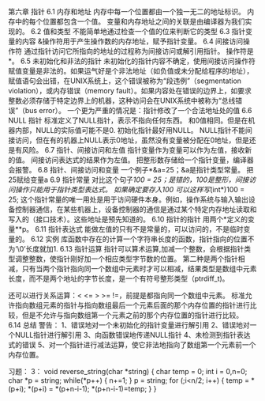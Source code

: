第六章 指针
6.1 内存和地址
  内存中每一个位置都由一个独一无二的地址标识。
  内存中的每个位置都包含一个值。
  变量和内存地址之间的关联是由编译器为我们实现的。
6.2 值和类型
  不能简单地通过检查一个值的位来判断它的类型
6.3 指针变量的内容
  &操作符用于产生操作数的内存地址，赋予指针变量。
6.4 间接访问操作符
  通过指针访问它所指向的地址的过程称为间接访问或解引用指针。
  操作符是*。
6.5 未初始化和非法的指针
  未初始化的指针内容不确定，使用间接访问操作符赋值变量是非法的。如果运气好是个非法地址（如负值或未分配给程序的地址），赋值语句会出错，在UNIX系统上，这个错误被称为“段违例”（segmentation violation），或内存错误（memory fault）。如果内容处在错误的边界上，如要求整数必须存储于特定边界上的机器，这种访问会在UNIX系统中被称为“总线错误”（bus error）。
  一个更为严重的情况是：指针修改了一个合法地址处的值
6.6 NULL 指针
  标准定义了NULL指针，表示不指向任何东西。
  和0值相同。但是在机器内部，NULL的实际值可能不是0.
  初始化指针最好用NULL。
  NULL指针不能间接访问，但在有的机器上NULL表示0地址，虽然没有变量被分配在0地址，但是还是有风险。
6.7 指针、间接访问和左值
  指针变量作为变量可以作为左值，接收新的值。
  间接访问表达式的结果作为左值。
  把整形数存储给一个指针变量，编译器会报警。
6.8 指针、间接访问和变量
  一个例子*&a=25；&a是指针类型常量。
  把25赋给变量a
6.9 指针常量
  对比这个句子*100 = 25；是错的，100是整形，间接访问操作只能用于指针类型表达式。
  如果确定要存入100 可以这样写*(int*)100 = 25;
  这个指针常量的唯一用处是用于访问硬件本身。例如，操作系统与输入输出设备控制器通信，在某些机器上，设备控制器的通信是通过某个特定内存地址读取和写入的（接口技术）。这些地址是预先知道的。
6.10 指针的指针
  用两个*定义的变量**p。
6.11 指针表达式
  能做左值的只有不是常量的，可以访问的，不是临时变量的。
6.12 实例
  库函数中存在的计算一个字符串长度的函数，指针指向的位置不为‘\0’长度就加1.
6.13 指针运算
  指针可以算术运算,加减一个整数，会根据指针类型调整整数，使指针刚好加一个相应类型字节数的位置。
  第二种是两个指针相减，只有当两个指针指向同一个数组中元素时才可以相减，结果类型是数组中元素长度，而不是两个地址的字节长度，是一个有符号整形类型（ptrdiff_t)。

  还可以进行关系运算：< <= > >= !=，前提是都指向同一个数组中元素。
  标准允许指向数组元素的指针与指向数组最后一个元素后面的那个内存位置的指针进行比较，但是不允许与指向数组第一个元素之前的那个内存位置的指针进行比较。
6.14 总结
  警告：
  1、错误地对一个未初始化的指针变量进行解引用
  2、错误地对一个NULL指针进行解引用
  3、向函数错误地传递NULL指针
  4、未检测到指针表达式的错误
  5、对一个指针进行减法运算，使它非法地指向了数组第一个元素前一个内存位置。

习题：
  3：
  void reverse_string(char *string)
  {
    char temp = 0;
    int i = 0,n=0;
    char *p = string;
    while(*p++)
    {
      n+=1;
    }
    p = string;
    for (;i<n/2; i++) {
      temp = *(p+i);
      *(p+i) = *(p+n-i-1);
      *(p+n-i-1)=temp;
    }
  }
